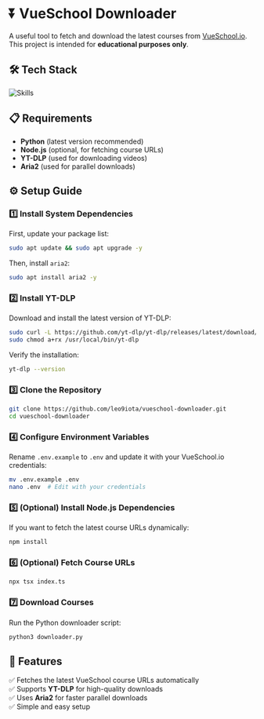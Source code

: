# ⏬ VueSchool Downloader  

A useful tool to fetch and download the latest courses from [VueSchool.io](https://vueschool.io/).  
This project is intended for **educational purposes only**.  

## 🛠️ Tech Stack  

![Skills](https://skills-icons.vercel.app/api/icons?i=ts,python,playwright)  

## 📋 Requirements  

- **Python** (latest version recommended)  
- **Node.js** (optional, for fetching course URLs)  
- **YT-DLP** (used for downloading videos)  
- **Aria2** (used for parallel downloads)  

## ⚙️ Setup Guide  

### 1️⃣ Install System Dependencies  

First, update your package list:  

```sh
sudo apt update && sudo apt upgrade -y
```

Then, install `aria2`:  

```sh
sudo apt install aria2 -y
```

### 2️⃣ Install YT-DLP  

Download and install the latest version of YT-DLP:  

```sh
sudo curl -L https://github.com/yt-dlp/yt-dlp/releases/latest/download/yt-dlp -o /usr/local/bin/yt-dlp
sudo chmod a+rx /usr/local/bin/yt-dlp
```

Verify the installation:  

```sh
yt-dlp --version
```

### 3️⃣ Clone the Repository  

```sh
git clone https://github.com/leo9iota/vueschool-downloader.git  
cd vueschool-downloader
```

### 4️⃣ Configure Environment Variables  

Rename `.env.example` to `.env` and update it with your VueSchool.io credentials:  

```sh
mv .env.example .env
nano .env  # Edit with your credentials
```

### 5️⃣ (Optional) Install Node.js Dependencies  

If you want to fetch the latest course URLs dynamically:  

```sh
npm install
```

### 6️⃣ (Optional) Fetch Course URLs  

```sh
npx tsx index.ts
```

### 7️⃣ Download Courses  

Run the Python downloader script:  

```sh
python3 downloader.py
```

## 🚀 Features  

✅ Fetches the latest VueSchool course URLs automatically  
✅ Supports **YT-DLP** for high-quality downloads  
✅ Uses **Aria2** for faster parallel downloads  
✅ Simple and easy setup  
